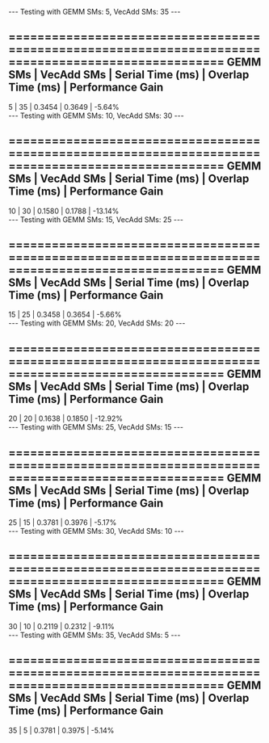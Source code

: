 --- Testing with GEMM SMs: 5, VecAdd SMs: 35 ---

====================================================================================================
GEMM SMs     | VecAdd SMs   | Serial Time (ms)     | Overlap Time (ms)    | Performance Gain    
----------------------------------------------------------------------------------------------------
5            | 35           | 0.3454               | 0.3649               | -5.64%              
--- Testing with GEMM SMs: 10, VecAdd SMs: 30 ---

====================================================================================================
GEMM SMs     | VecAdd SMs   | Serial Time (ms)     | Overlap Time (ms)    | Performance Gain    
----------------------------------------------------------------------------------------------------
10           | 30           | 0.1580               | 0.1788               | -13.14%             
--- Testing with GEMM SMs: 15, VecAdd SMs: 25 ---

====================================================================================================
GEMM SMs     | VecAdd SMs   | Serial Time (ms)     | Overlap Time (ms)    | Performance Gain    
----------------------------------------------------------------------------------------------------
15           | 25           | 0.3458               | 0.3654               | -5.66%              
--- Testing with GEMM SMs: 20, VecAdd SMs: 20 ---

====================================================================================================
GEMM SMs     | VecAdd SMs   | Serial Time (ms)     | Overlap Time (ms)    | Performance Gain    
----------------------------------------------------------------------------------------------------
20           | 20           | 0.1638               | 0.1850               | -12.92%             
--- Testing with GEMM SMs: 25, VecAdd SMs: 15 ---

====================================================================================================
GEMM SMs     | VecAdd SMs   | Serial Time (ms)     | Overlap Time (ms)    | Performance Gain    
----------------------------------------------------------------------------------------------------
25           | 15           | 0.3781               | 0.3976               | -5.17%              
--- Testing with GEMM SMs: 30, VecAdd SMs: 10 ---

====================================================================================================
GEMM SMs     | VecAdd SMs   | Serial Time (ms)     | Overlap Time (ms)    | Performance Gain    
----------------------------------------------------------------------------------------------------
30           | 10           | 0.2119               | 0.2312               | -9.11%              
--- Testing with GEMM SMs: 35, VecAdd SMs: 5 ---

====================================================================================================
GEMM SMs     | VecAdd SMs   | Serial Time (ms)     | Overlap Time (ms)    | Performance Gain    
----------------------------------------------------------------------------------------------------
35           | 5            | 0.3781               | 0.3975               | -5.14%              